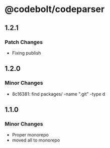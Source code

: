 # @codebolt/codeparser

## 1.2.1

### Patch Changes

- Fixing publish

## 1.2.0

### Minor Changes

- 8c16381: find packages/ -name ".git" -type d

## 1.1.0

### Minor Changes

- Proper monorepo
- moved all to monorepo
